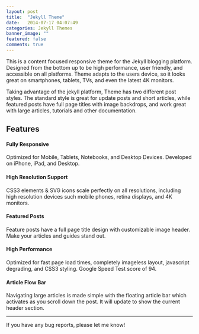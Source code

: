 ```yaml
---
layout: post
title:  "Jekyll Theme"
date:   2014-07-17 04:07:49
categories: Jekyll Themes
banner_image: ""
featured: false
comments: true
---
```


This is a content focused responsive theme for the Jekyll blogging platform. Designed from the bottom up to be high performance, user friendly, and accessible on all platforms. Theme adapts to the users device, so it looks great on smartphones, tablets, TVs, and even the latest 4K monitors.

<!--more-->

Taking advantage of the jekyll platform, Theme has two different post styles. The standard style is great for update posts and short articles, while featured posts have full page titles with image backdrops, and work great with large articles, tutorials and other documentation.

## Features

#### <i class="fa fa-arrows-h"></i> Fully Responsive
Optimized for Mobile, Tablets, Notebooks, and Desktop Devices. Developed on iPhone, iPad, and Desktop.

#### <i class="fa fa-expand"></i> High Resolution Support
CSS3 elements & SVG icons scale perfectly on all resolutions, including high resolution devices such mobile phones, retina displays, and 4K monitors.

#### <i class="fa fa-cog"></i> Featured Posts
Feature posts have a full page title design with customizable image header. Make your articles and guides stand out.

#### <i class="fa fa-spinner"></i> High Performance
Optimized for fast page load times, completely imageless layout, javascript degrading, and CSS3 styling. Google Speed Test score of 94.

#### <i class="fa fa-sort-amount-desc"></i> Article Flow Bar
Navigating large articles is made simple with the floating article bar which activates as you scroll down the post. It will update to show the current header section.

***

If you have any bug reports, please let me know!